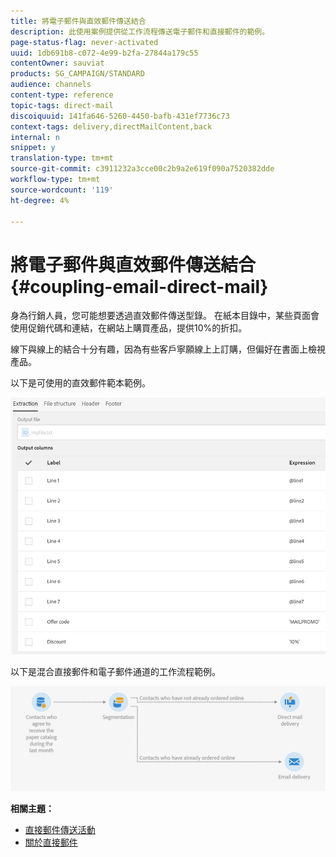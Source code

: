 ```yaml
---
title: 將電子郵件與直效郵件傳送結合
description: 此使用案例提供從工作流程傳送電子郵件和直接郵件的範例。
page-status-flag: never-activated
uuid: 1db691b8-c072-4e99-b2fa-27844a179c55
contentOwner: sauviat
products: SG_CAMPAIGN/STANDARD
audience: channels
content-type: reference
topic-tags: direct-mail
discoiquuid: 141fa646-5260-4450-bafb-431ef7736c73
context-tags: delivery,directMailContent,back
internal: n
snippet: y
translation-type: tm+mt
source-git-commit: c3911232a3cce00c2b9a2e619f090a7520382dde
workflow-type: tm+mt
source-wordcount: '119'
ht-degree: 4%

---
```



# 將電子郵件與直效郵件傳送結合 {#coupling-email-direct-mail}

身為行銷人員，您可能想要透過直效郵件傳送型錄。 在紙本目錄中，某些頁面會使用促銷代碼和連結，在網站上購買產品，提供10%的折扣。

線下與線上的結合十分有趣，因為有些客戶寧願線上上訂購，但偏好在書面上檢視產品。

以下是可使用的直效郵件範本範例。

![](assets/direct_mail_9.png)

以下是混合直接郵件和電子郵件通道的工作流程範例。

![](assets/direct_mail_10.png)

**相關主題：**

* [直接郵件傳送活動](../../automating/using/direct-mail-delivery.md)
* [關於直接郵件](../../channels/using/about-direct-mail.md)

